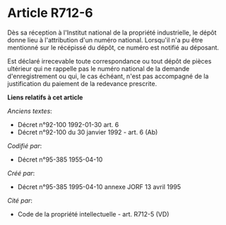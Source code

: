 # Article R712-6

Dès sa réception à l'Institut national de la propriété industrielle, le dépôt donne lieu à l'attribution d'un numéro
national. Lorsqu'il n'a pu être mentionné sur le récépissé du dépôt, ce numéro est notifié au déposant.

Est déclaré irrecevable toute correspondance ou tout dépôt de pièces ultérieur qui ne rappelle pas le numéro national de la
demande d'enregistrement ou qui, le cas échéant, n'est pas accompagné de la justification du paiement de la redevance
prescrite.

**Liens relatifs à cet article**

_Anciens textes_:

  - Décret n°92-100 1992-01-30 art. 6
  - Décret n°92-100 du 30 janvier 1992 - art. 6 (Ab)

_Codifié par_:

  - Décret n°95-385 1955-04-10

_Créé par_:

  - Décret n°95-385 1995-04-10 annexe JORF 13 avril 1995

_Cité par_:

  - Code de la propriété intellectuelle - art. R712-5 (VD)
